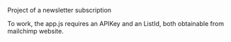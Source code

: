 Project of a newsletter subscription

To work, the app.js requires an APIKey and an ListId, both obtainable from mailchimp website.


